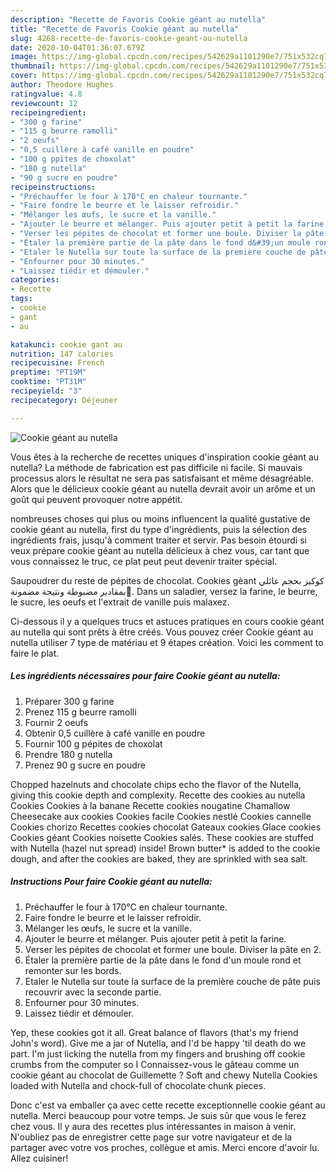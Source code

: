```yaml
---
description: "Recette de Favoris Cookie géant au nutella"
title: "Recette de Favoris Cookie géant au nutella"
slug: 4268-recette-de-favoris-cookie-geant-au-nutella
date: 2020-10-04T01:36:07.679Z
image: https://img-global.cpcdn.com/recipes/542629a1101290e7/751x532cq70/cookie-geant-au-nutella-photo-principale-de-la-recette.jpg
thumbnail: https://img-global.cpcdn.com/recipes/542629a1101290e7/751x532cq70/cookie-geant-au-nutella-photo-principale-de-la-recette.jpg
cover: https://img-global.cpcdn.com/recipes/542629a1101290e7/751x532cq70/cookie-geant-au-nutella-photo-principale-de-la-recette.jpg
author: Theodore Hughes
ratingvalue: 4.8
reviewcount: 12
recipeingredient:
- "300 g farine"
- "115 g beurre ramolli"
- "2 oeufs"
- "0,5 cuillère à café vanille en poudre"
- "100 g ppites de choxolat"
- "180 g nutella"
- "90 g sucre en poudre"
recipeinstructions:
- "Préchauffer le four à 170°C en chaleur tournante."
- "Faire fondre le beurre et le laisser refroidir."
- "Mélanger les œufs, le sucre et la vanille."
- "Ajouter le beurre et mélanger. Puis ajouter petit à petit la farine."
- "Verser les pépites de chocolat et former une boule. Diviser la pâte en 2."
- "Étaler la première partie de la pâte dans le fond d&#39;un moule rond et remonter sur les bords."
- "Etaler le Nutella sur toute la surface de la première couche de pâte puis recouvrir avec la seconde partie."
- "Enfourner pour 30 minutes."
- "Laissez tiédir et démouler."
categories:
- Recette
tags:
- cookie
- gant
- au

katakunci: cookie gant au 
nutrition: 147 calories
recipecuisine: French
preptime: "PT19M"
cooktime: "PT31M"
recipeyield: "3"
recipecategory: Déjeuner

---
```



![Cookie géant au nutella](https://img-global.cpcdn.com/recipes/542629a1101290e7/751x532cq70/cookie-geant-au-nutella-photo-principale-de-la-recette.jpg)

Vous êtes à la recherche de recettes uniques d'inspiration cookie géant au nutella? La méthode de fabrication est pas difficile ni facile. Si mauvais processus alors le résultat ne sera pas satisfaisant et même désagréable. Alors que le délicieux cookie géant au nutella devrait avoir un arôme et un goût qui peuvent provoquer notre appétit.

nombreuses choses qui plus ou moins influencent la qualité gustative de cookie géant au nutella, first du type d'ingrédients, puis la sélection des ingrédients frais, jusqu'à comment traiter et servir. Pas besoin étourdi si veux prépare cookie géant au nutella délicieux à chez vous, car tant que vous connaissez le truc, ce plat peut peut devenir traiter spécial.

Saupoudrer du reste de pépites de chocolat. Cookies gèant كوكيز بحجم عائلي بمقادير مضبوطة ونتيجة مضمونة💯. Dans un saladier, versez la farine, le beurre, le sucre, les oeufs et l&#39;extrait de vanille puis malaxez.


Ci-dessous il y a quelques trucs et astuces pratiques en cours cookie géant au nutella qui sont prêts à être créés. Vous pouvez créer Cookie géant au nutella utiliser 7 type de matériau et 9 étapes création. Voici les comment to faire le plat.

<!--inarticleads1-->

##### Les ingrédients nécessaires pour faire Cookie géant au nutella:

1. Préparer 300 g farine
1. Prenez 115 g beurre ramolli
1. Fournir 2 oeufs
1. Obtenir 0,5 cuillère à café vanille en poudre
1. Fournir 100 g pépites de choxolat
1. Prendre 180 g nutella
1. Prenez 90 g sucre en poudre


Chopped hazelnuts and chocolate chips echo the flavor of the Nutella, giving this cookie depth and complexity. Recette des cookies au nutella Cookies Cookies à la banane Recette cookies nougatine Chamallow Cheesecake aux cookies Cookies facile Cookies nestlé Cookies cannelle Cookies chorizo Recettes cookies chocolat Gateaux cookies Glace cookies Cookies géant Cookies noisette Cookies salés. These cookies are stuffed with Nutella (hazel nut spread) inside! Brown butter* is added to the cookie dough, and after the cookies are baked, they are sprinkled with sea salt. 

<!--inarticleads2-->

##### Instructions Pour faire Cookie géant au nutella:

1. Préchauffer le four à 170°C en chaleur tournante.
1. Faire fondre le beurre et le laisser refroidir.
1. Mélanger les œufs, le sucre et la vanille.
1. Ajouter le beurre et mélanger. Puis ajouter petit à petit la farine.
1. Verser les pépites de chocolat et former une boule. Diviser la pâte en 2.
1. Étaler la première partie de la pâte dans le fond d&#39;un moule rond et remonter sur les bords.
1. Etaler le Nutella sur toute la surface de la première couche de pâte puis recouvrir avec la seconde partie.
1. Enfourner pour 30 minutes.
1. Laissez tiédir et démouler.


Yep, these cookies got it all. Great balance of flavors (that&#39;s my friend John&#39;s word). Give me a jar of Nutella, and I&#39;d be happy &#39;til death do we part. I&#39;m just licking the nutella from my fingers and brushing off cookie crumbs from the computer so I Connaissez-vous le gâteau comme un cookie géant au chocolat de Guillemette ? Soft and chewy Nutella Cookies loaded with Nutella and chock-full of chocolate chunk pieces. 


Donc c'est va emballer ça avec cette recette exceptionnelle cookie géant au nutella. Merci beaucoup pour votre temps. Je suis sûr que vous le ferez chez vous. Il y aura des recettes plus  intéressantes in maison à venir. N'oubliez pas de enregistrer cette page sur votre navigateur et de la partager avec votre vos proches, collègue et amis. Merci encore d'avoir lu. Allez cuisiner!
